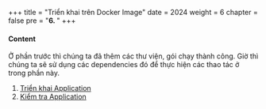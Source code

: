 +++
title = "Triển khai trên Docker Image"
date = 2024
weight = 6
chapter = false
pre = "<b>6. </b>"
+++

#### Content

Ở phần trước thì chúng ta đã thêm các thư viện, gói chạy thành công. Giờ thì chúng ta sẽ sử dụng các dependencies đó để thực hiện các thao tác ở trong phần này.

1. [Triển khai Application](1-deploy)
2. [Kiểm tra Application](2-test-app)
